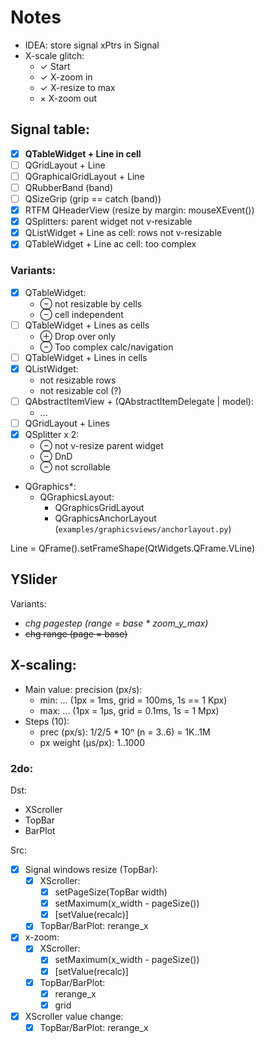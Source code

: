 # Notes

- IDEA: store signal xPtrs in Signal
- X-scale glitch:
  + &check; Start
  + &check; X-zoom in
  + &check; X-resize to max
  + &times; X-zoom out

## Signal table:

- [x] **QTableWidget + Line in cell**
- [ ] QGridLayout + Line
- [ ] QGraphicalGridLayout + Line
- [ ] QRubberBand (band)
- [ ] QSizeGrip (grip == catch (band))
- [x] RTFM QHeaderView (resize by margin: mouseXEvent())
- [x] QSplitters: parent widget not v-resizable
- [x] QListWidget + Line as cell: rows not v-resizable
- [x] QTableWidget + Line ac cell: too complex

### Variants:

- [x] QTableWidget:
  + &ominus; not resizable by cells
  + &ominus; cell independent
- [ ] QTableWidget + Lines as cells
  + &oplus; Drop over only
  + &ominus; Too complex calc/navigation
- [ ] QTableWidget + Lines in cells
- [x] QListWidget:
  + not resizable rows
  + not resizable col (?)
- [ ] QAbstractItemView + (QAbstractItemDelegate | model):
  + ...
- [ ] QGridLayout + Lines
- [x] QSplitter x 2:
  + &ominus; not v-resize parent widget
  + &ominus; DnD
  + &ominus; not scrollable
- QGraphics*:
  + QGraphicsLayout:
    * QGraphicsGridLayout
    * QGraphicsAnchorLayout (`examples/graphicsviews/anchorlayout.py`)
  
Line = QFrame().setFrameShape(QtWidgets.QFrame.VLine)

## YSlider

Variants:

- *chg pagestep (range = base * zoom_y_max)*
- ~~chg range (page = base)~~

## X-scaling:

- Main value: precision (px/s):
  + min: ... (1px = 1ms, grid = 100ms, 1s == 1 Kpx)
  + max: ... (1px = 1&mu;s, grid = 0.1ms, 1s = 1 Mpx)
- Steps (10):
  + prec (px/s): 1/2/5 * 10&#8319; (n = 3..6) = 1K..1M
  + px weight (&mu;s/px): 1..1000

### 2do:

Dst:
- XScroller
- TopBar
- BarPlot

Src:
- [x] Signal windows resize (TopBar):
  + [x] XScroller:
    * [x] setPageSize(TopBar width)
    * [x] setMaximum(x_width - pageSize())
    * [x] [setValue(recalc)]
  + [x] TopBar/BarPlot: rerange_x
- [x] x-zoom:
  + [x] XScroller:
    * [x] setMaximum(x_width - pageSize())
    * [x] [setValue(recalc)]
  + [x] TopBar/BarPlot:
    * [x] rerange_x
    * [x] grid
- [x] XScroller value change:
  + [x] TopBar/BarPlot: rerange_x
